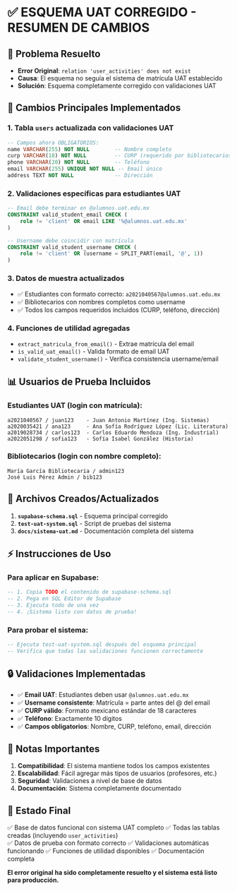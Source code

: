 # ✅ ESQUEMA UAT CORREGIDO - RESUMEN DE CAMBIOS

## 🎯 Problema Resuelto
- **Error Original**: `relation 'user_activities' does not exist`
- **Causa**: El esquema no seguía el sistema de matrícula UAT establecido
- **Solución**: Esquema completamente corregido con validaciones UAT

## 🔧 Cambios Principales Implementados

### 1. **Tabla `users` actualizada con validaciones UAT**
```sql
-- Campos ahora OBLIGATORIOS:
name VARCHAR(255) NOT NULL        -- Nombre completo
curp VARCHAR(18) NOT NULL         -- CURP (requerido por bibliotecarios)
phone VARCHAR(20) NOT NULL        -- Teléfono
email VARCHAR(255) UNIQUE NOT NULL -- Email único
address TEXT NOT NULL             -- Dirección
```

### 2. **Validaciones específicas para estudiantes UAT**
```sql
-- Email debe terminar en @alumnos.uat.edu.mx
CONSTRAINT valid_student_email CHECK (
    role != 'client' OR email LIKE '%@alumnos.uat.edu.mx'
)

-- Username debe coincidir con matrícula
CONSTRAINT valid_student_username CHECK (
    role != 'client' OR (username = SPLIT_PART(email, '@', 1))
)
```

### 3. **Datos de muestra actualizados**
- ✅ Estudiantes con formato correcto: `a2021040567@alumnos.uat.edu.mx`
- ✅ Bibliotecarios con nombres completos como username
- ✅ Todos los campos requeridos incluidos (CURP, teléfono, dirección)

### 4. **Funciones de utilidad agregadas**
- `extract_matricula_from_email()` - Extrae matrícula del email
- `is_valid_uat_email()` - Valida formato de email UAT  
- `validate_student_username()` - Verifica consistencia username/email

## 📊 Usuarios de Prueba Incluidos

### Estudiantes UAT (login con matrícula):
```
a2021040567 / juan123    - Juan Antonio Martínez (Ing. Sistemas)
a2020035421 / ana123     - Ana Sofía Rodríguez López (Lic. Literatura)
a2019028734 / carlos123  - Carlos Eduardo Mendoza (Ing. Industrial)
a2022051298 / sofia123   - Sofía Isabel González (Historia)
```

### Bibliotecarios (login con nombre completo):
```
María García Bibliotecaria / admin123
José Luis Pérez Admin / bib123
```

## 🚀 Archivos Creados/Actualizados

1. **`supabase-schema.sql`** - Esquema principal corregido
2. **`test-uat-system.sql`** - Script de pruebas del sistema
3. **`docs/sistema-uat.md`** - Documentación completa del sistema

## ⚡ Instrucciones de Uso

### Para aplicar en Supabase:
```sql
-- 1. Copia TODO el contenido de supabase-schema.sql
-- 2. Pega en SQL Editor de Supabase  
-- 3. Ejecuta todo de una vez
-- 4. ¡Sistema listo con datos de prueba!
```

### Para probar el sistema:
```sql
-- Ejecuta test-uat-system.sql después del esquema principal
-- Verifica que todas las validaciones funcionen correctamente
```

## 🔒 Validaciones Implementadas

- ✅ **Email UAT**: Estudiantes deben usar `@alumnos.uat.edu.mx`
- ✅ **Username consistente**: Matrícula = parte antes del @ del email
- ✅ **CURP válido**: Formato mexicano estándar de 18 caracteres
- ✅ **Teléfono**: Exactamente 10 dígitos
- ✅ **Campos obligatorios**: Nombre, CURP, teléfono, email, dirección

## 📝 Notas Importantes

1. **Compatibilidad**: El sistema mantiene todos los campos existentes
2. **Escalabilidad**: Fácil agregar más tipos de usuarios (profesores, etc.)
3. **Seguridad**: Validaciones a nivel de base de datos
4. **Documentación**: Sistema completamente documentado

## 🎉 Estado Final

✅ Base de datos funcional con sistema UAT completo
✅ Todas las tablas creadas (incluyendo `user_activities`)  
✅ Datos de prueba con formato correcto
✅ Validaciones automáticas funcionando
✅ Funciones de utilidad disponibles
✅ Documentación completa

**El error original ha sido completamente resuelto y el sistema está listo para producción.**